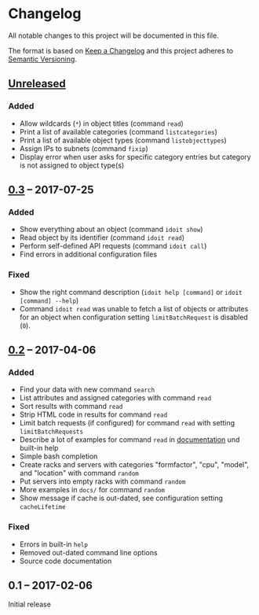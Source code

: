 #   Changelog

All notable changes to this project will be documented in this file.

The format is based on [Keep a Changelog](http://keepachangelog.com/en/1.0.0/)
and this project adheres to [Semantic Versioning](http://semver.org/spec/v2.0.0.html).


##  [Unreleased]


### Added

-   Allow wildcards (`*`) in object titles (command `read`)
-   Print a list of available categories (command `listcategories`)
-   Print a list of available object types (command `listobjecttypes`)
-   Assign IPs to subnets (command `fixip`)
-   Display error when user asks for specific category entries but category is not assigned to object type(s)


##  [0.3] – 2017-07-25


### Added

-   Show everything about an object (command `idoit show`)
-   Read object by its identifier (command `idoit read`)
-   Perform self-defined API requests (command `idoit call`)
-   Find errors in additional configuration files


### Fixed

-   Show the right command description (`idoit help [command]` or `idoit [command] --help`)
-   Command `idoit read` was unable to fetch a list of objects or attributes for an object when configuration setting `limitBatchRequest` is disabled (`0`).


##  [0.2] – 2017-04-06


### Added

-   Find your data with new command `search`
-   List attributes and assigned categories with command `read`
-   Sort results with command `read`
-   Strip HTML code in results for command `read`
-   Limit batch requests (if configured) for command `read` with setting `limitBatchRequests`
-   Describe a lot of examples for command `read` in [documentation](README.md) und built-in help
-   Simple bash completion
-   Create racks and servers with categories "formfactor", "cpu", "model", and "location" with command `random`
-   Put servers into empty racks with command `random`
-   More examples in `docs/` for command `random`
-   Show message if cache is out-dated, see configuration setting `cacheLifetime`


### Fixed

-   Errors in built-in `help`
-   Removed out-dated command line options
-   Source code documentation


##  0.1 – 2017-02-06

Initial release


[Unreleased]: https://github.com/bheisig/i-doit-cli/compare/0.3...HEAD
[0.3]: https://github.com/bheisig/i-doit-cli/compare/0.2...0.3
[0.2]: https://github.com/bheisig/i-doit-cli/compare/0.1...0.2

